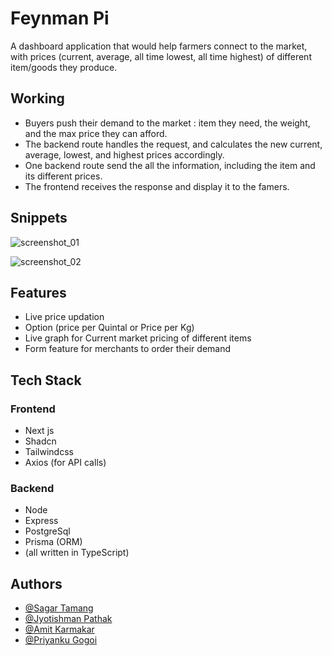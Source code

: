 
# Feynman Pi

A dashboard application that would help farmers connect to the market, with prices (current, average, all time lowest, all time highest) of different item/goods they produce.

## Working
- Buyers push their demand to the market : item they need, the weight, and the max price they can afford.
- The backend route handles the request, and calculates the new current, average, lowest, and highest prices accordingly.
- One backend route send the all the information, including the item and its different prices.
- The frontend receives the response and display it to the famers.


## Snippets

![screenshot_01](https://i.postimg.cc/HkBzsjxt/93a622b9-601d-4a70-a7e8-6a4db056ee53.jpg)

![screenshot_02](https://i.postimg.cc/WzQXMyrb/Screenshot-20240325-162859.png)
## Features

- Live price updation
- Option (price per Quintal or Price per Kg)
- Live graph for Current market pricing of different items
- Form feature for merchants to order their demand


## Tech Stack
### Frontend
- Next js
- Shadcn
- Tailwindcss
- Axios (for API calls)
### Backend
- Node
- Express
- PostgreSql
- Prisma (ORM)
- (all written in TypeScript)


## Authors

- [@Sagar Tamang](https://www.github.com/SAGAR-TAMANG)
- [@Jyotishman Pathak](https://www.github.com/Jyoti1368)
- [@Amit Karmakar](https://github.com/amitkarmakar)
- [@Priyanku Gogoi](https://github.com/ppriyankuu)
